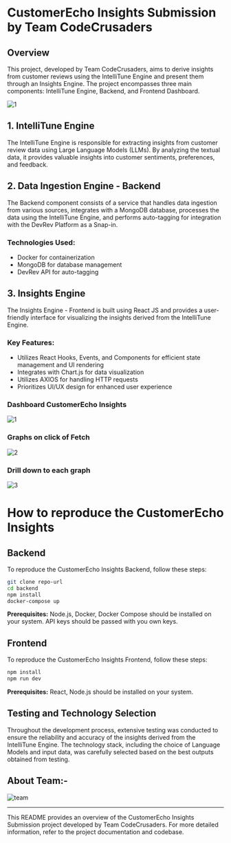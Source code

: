 # CustomerEcho Insights Submission by Team CodeCrusaders

## Overview

This project, developed by Team CodeCrusaders, aims to derive insights from customer reviews using the IntelliTune Engine and present them through an Insights Engine. The project encompasses three main components: IntelliTune Engine, Backend, and Frontend Dashboard.

![1](https://github.com/imkks/DevRevHackathon/assets/31439850/73ae027d-53dd-4fe4-8a76-ae07f53c1f67)

## 1. IntelliTune Engine

The IntelliTune Engine is responsible for extracting insights from customer review data using Large Language Models (LLMs). By analyzing the textual data, it provides valuable insights into customer sentiments, preferences, and feedback.

## 2. Data Ingestion Engine - Backend

The Backend component consists of a service that handles data ingestion from various sources, integrates with a MongoDB database, processes the data using the IntelliTune Engine, and performs auto-tagging for integration with the DevRev Platform as a Snap-in.

### Technologies Used:
- Docker for containerization
- MongoDB for database management
- DevRev API for auto-tagging

## 3. Insights Engine

The Insights Engine - Frontend is built using React JS and provides a user-friendly interface for visualizing the insights derived from the IntelliTune Engine.

### Key Features:
- Utilizes React Hooks, Events, and Components for efficient state management and UI rendering
- Integrates with Chart.js for data visualization
- Utilizes AXIOS for handling HTTP requests
- Prioritizes UI/UX design for enhanced user experience

### Dashboard CustomerEcho Insights
![1](https://github.com/imkks/DevRevHackathon/assets/96498610/c7305f12-7c60-4e4c-b0e7-053b5c172b55)

### Graphs on click of Fetch
![2](https://github.com/imkks/DevRevHackathon/assets/96498610/96e7b45f-290e-4f39-ae5b-32ce97dc5bc2)

### Drill down to each graph
![3](https://github.com/imkks/DevRevHackathon/assets/96498610/22b2eece-3428-44a8-b3c5-397f8d6ce694)

# How to reproduce the CustomerEcho Insights

## Backend

To reproduce the CustomerEcho Insights Backend, follow these steps:

```bash
git clone repo-url
cd backend
npm install
docker-compose up
```

**Prerequisites:** Node.js, Docker, Docker Compose should be installed on your system. API keys should be passed with you own keys.

## Frontend

To reproduce the CustomerEcho Insights Frontend, follow these steps:

```bash
npm install
npm run dev
```

**Prerequisites:** React, Node.js should be installed on your system.


## Testing and Technology Selection

Throughout the development process, extensive testing was conducted to ensure the reliability and accuracy of the insights derived from the IntelliTune Engine. The technology stack, including the choice of Language Models and input data, was carefully selected based on the best outputs obtained from testing.

## About Team:-

![team](https://github.com/imkks/DevRevHackathon/assets/96498610/1a00e655-8cb0-4bc7-a456-892ffc164365)

---

This README provides an overview of the CustomerEcho Insights Submission project developed by Team CodeCrusaders. For more detailed information, refer to the project documentation and codebase.
